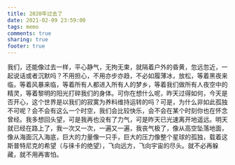 ```yaml
---
title: 2020年过去了
date: 2021-02-09 23:59:00
tags: memo
comments: true
sharing: true
footer: true
---
```

我们，还能像过去一样，平心静气，无拘无束，就隔着户外的昏黄，忽远忽近，一起说话或者沉默吗？不用担心，不用亦步亦趋，不必如履薄冰，放松，等着黑夜来临，等着风暴来临，等着所有人都进入所有人的梦乡，等着我们做所有人夜空中的精灵，等着黎明的阳光打碎我们的身体。可你在想什么呢，昨天过得如何，今天是否开心，这个世界是以我们的寂寞为养料维持运转的吗？可是，为什么非如此孤独不可呢？会不会有这么一个时空，我们会比较快乐，会不会在某个时刻你也在怀念曾经。我多想回头望，可是我再也没有了力气，可是昨天已光速离开地遥远。明天就已经在路上了，我一次又一次，一遍又一遍，我丧气极了，像从高空坠落地面，像从海面沉入海底，巨大的力量像一只手，巨大的压力像整个星球的孤独，载着这斯普特尼克的希望（与徕卡的绝望），飞向远方，飞向宇宙的尽头。就不必再躲藏，就不用再害怕。
